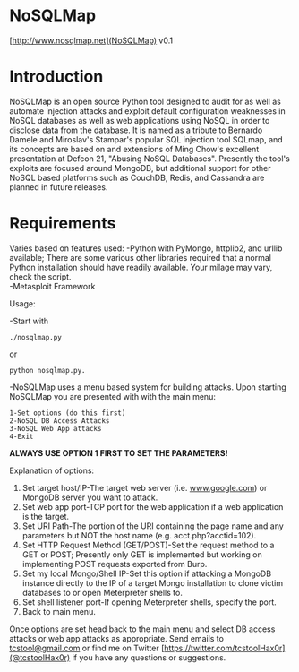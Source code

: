 NoSQLMap 
========

[http://www.nosqlmap.net](NoSQLMap) v0.1 

Introduction
============

NoSQLMap is an open source Python tool designed to audit for as well as automate injection attacks and exploit default configuration weaknesses in NoSQL databases as well as web applications using NoSQL in order to disclose data from the database.  It is named as a tribute to Bernardo Damele and Miroslav's Stampar's popular SQL injection tool SQLmap, and its concepts are based on and extensions of Ming Chow's excellent presentation at Defcon 21, "Abusing NoSQL Databases".  Presently the tool's exploits are focused around MongoDB, but additional support for other NoSQL based platforms such as CouchDB, Redis, and Cassandra are planned in future releases.

Requirements 
============

Varies based on features used:
-Python with PyMongo, httplib2, and urllib available; There are some various other libraries required that a normal Python installation should have readily available.  Your milage may vary, check the script.  
-Metasploit Framework

Usage:

-Start with

```
./nosqlmap.py 
```

or

```
python nosqlmap.py.
```
-NoSQLMap uses a menu based system for building attacks.  Upon starting NoSQLMap you are presented with with the main menu:

```
1-Set options (do this first)
2-NoSQL DB Access Attacks
3-NoSQL Web App attacks
4-Exit
```

**ALWAYS USE OPTION 1 FIRST TO SET THE PARAMETERS!**

Explanation of options:
1. Set target host/IP-The target web server (i.e. www.google.com) or MongoDB server you want to attack.
2. Set web app port-TCP port for the web application if a web application is the target.
3. Set URI Path-The portion of the URI containing the page name and any parameters but NOT the host name (e.g. acct.php?acctid=102).
4. Set HTTP Request Method (GET/POST)-Set the request method to a GET or POST; Presently only GET is implemented but working on implementing POST requests exported from Burp. 
5. Set my local Mongo/Shell IP-Set this option if attacking a MongoDB instance directly to the IP of a target Mongo installation to clone victim databases to or open Meterpreter shells to.
6. Set shell listener port-If opening Meterpreter shells, specify the port.
7. Back to main menu.

Once options are set head back to the main menu and select DB access attacks or web app attacks as appropriate.  Send emails to tcstool@gmail.com or find me on Twitter [https://twitter.com/tcstoolHax0r](@tcstoolHax0r) if you have any questions or suggestions.  
